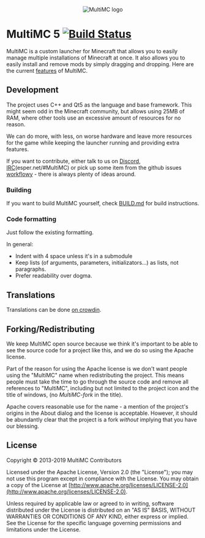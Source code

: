 <p align="center">
  <img src="https://avatars2.githubusercontent.com/u/5411890" alt="MultiMC logo"/>
</p>

MultiMC 5 [![Build Status](https://travis-ci.com/JJTech0130/MultiMC5.svg?branch=develop)](https://travis-ci.com/JJTech0130/MultiMC5)
=========

MultiMC is a custom launcher for Minecraft that allows you to easily manage multiple installations of Minecraft at once. It also allows you to easily install and remove mods by simply dragging and dropping. Here are the current [features](https://github.com/MultiMC/MultiMC5/wiki#features) of MultiMC.


## Development
The project uses C++ and Qt5 as the language and base framework. This might seem odd in the Minecraft community, but allows using 25MB of RAM, where other tools use an excessive amount of resources for no reason.

We can do more, with less, on worse hardware and leave more resources for the game while keeping the launcher running and providing extra features.

If you want to contribute, either talk to us on [Discord](https://discord.gg/0k2zsXGNHs0fE4Wm), [IRC](http://webchat.esper.net/?nick=&channels=MultiMC)(esper.net/#MultiMC) or pick up some item from the github issues [workflowy](https://github.com/MultiMC/MultiMC5/issues) - there is always plenty of ideas around.

### Building
If you want to build MultiMC yourself, check [BUILD.md](BUILD.md) for build instructions.

### Code formatting
Just follow the existing formatting.

In general:
* Indent with 4 space unless it's in a submodule
* Keep lists (of arguments, parameters, initializators...) as lists, not paragraphs.
* Prefer readability over dogma.


## Translations
Translations can be done [on crowdin](https://translate.multimc.org).

## Forking/Redistributing
We keep MultiMC open source because we think it's important to be able to see the source code for a project like this, and we do so using the Apache license.

Part of the reason for using the Apache license is we don't want people using the "MultiMC" name when redistributing the project. This means people must take the time to go through the source code and remove all references to "MultiMC", including but not limited to the project icon and the title of windows, (no *MultiMC-fork* in the title).

Apache covers reasonable use for the name - a mention of the project's origins in the About dialog and the license is acceptable. However, it should be abundantly clear that the project is a fork *without* implying that you have our blessing.


## License
Copyright &copy; 2013-2019 MultiMC Contributors

Licensed under the Apache License, Version 2.0 (the "License"); you may not use this program except in compliance with the License. You may obtain a copy of the License at [http://www.apache.org/licenses/LICENSE-2.0](http://www.apache.org/licenses/LICENSE-2.0).

Unless required by applicable law or agreed to in writing, software distributed under the License is distributed on an "AS IS" BASIS, WITHOUT WARRANTIES OR CONDITIONS OF ANY KIND, either express or implied. See the License for the specific language governing permissions and limitations under the License.

